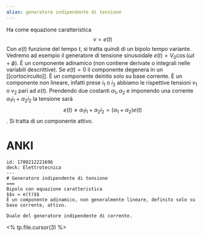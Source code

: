 ```yaml
---
alias: generatore indipendente di tensione
---
```

Ha come equazione caratteristica
$$ v = e(t) $$
Con $e(t)$ funzione del tempo $t$, si tratta quindi di un bipolo tempo variante. Vedremo ad esempio il generatore di tensione sinusoidale $e(t) = V_{0} \cos (\omega t + \phi)$.
È un componente adinamico (non contiene derivate o integrali nelle variabili descrittive). Se $e(t) = 0$ il componente degenera in un [[cortocircuito]].
È un componente deinito solo su base corrente.
È un componente non lineare, infatti prese $i_{1}$ o $i_{2}$ abbiamo le rispettive tensioni $v_{1}$ o $v_{2}$ pari ad $e(t)$. Prendendo due costanti $\alpha_{1},\alpha_{2}$ e imponendo una corrente $\alpha_{1} i_{1}+ \alpha_{2} i_{2}$ la tensione sarà 
$$ e(t) \neq \alpha_{1}i_{1} + \alpha_{2}i_{2} = (\alpha_{1} + \alpha_{2})e(t) $$.
Si tratta di un componente attivo.

# ANKI

```anki
id: 1700212221696
deck: Elettrotecnica
---
# Generatore indipendente di tensione
===
Bipolo con equazione caratteristica 
$$v = e(t)$$
È un componente adinamico, non generalmente lineare, definito solo su base corrente, attivo.

Duale del generatore indipendente di corrente.
```
<% tp.file.cursor(3) %>